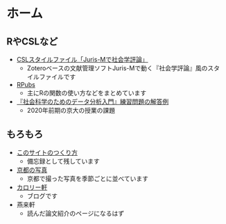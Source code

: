 # ホーム

## RやCSLなど

- [CSLスタイルファイル「Juris-Mで社会学評論」](jss-csl/jss-csl.html)
  - Zoteroベースの文献管理ソフトJuris-Mで動く『社会学評論』風のスタイルファイルです
- [RPubs](https://rpubs.com/keisato)
  - 主にRの関数の使い方などをまとめています
- [『社会科学のためのデータ分析入門』練習問題の解答例](qss/links.md)
  - 2020年前期の京大の授業の課題

## もろもろ

- [このサイトのつくり方](miscs/how-to-make-this.md)
  - 備忘録として残しています
- [京都の写真](pics/pics.md)
  - 京都で撮った写真を季節ごとに並べています
- [カロリー軒](blog/blog-index.md)
  - ブログです
- 燕来軒
  - 読んだ論文紹介のページになるはず
